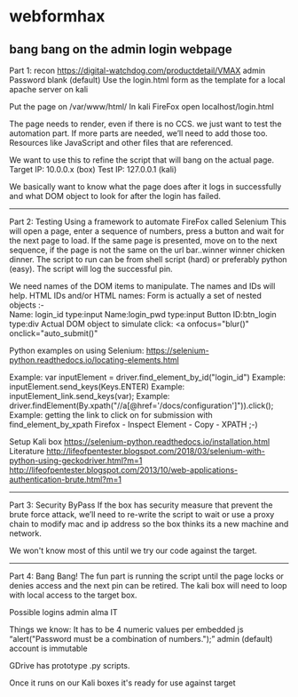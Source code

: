 # webformhax
bang bang on the admin login webpage
----------------
Part 1: recon
https://digital-watchdog.com/productdetail/VMAX
admin
Password blank (default)
Use the login.html form as the template for a local apache server on kali

Put the page on /var/www/html/
In kali FireFox open localhost/login.html

The page needs to render, even if there is no CCS. we just want to test the automation part.
If more parts are needed, we’ll need to add those too. Resources like JavaScript and other files that are referenced.  

We want to use this to refine the script that will bang on the actual page.
Target IP: 10.0.0.x (box)
Test IP: 127.0.0.1  (kali)

We basically want to know what the page does after it logs in successfully and what DOM object to look for after the login has failed. 

--------------------------------------
Part 2: Testing
Using a framework to automate FireFox called Selenium
This will open a page, enter a sequence of numbers, press a button and wait for the next page to load. If the same page is presented, move on to the next sequence, if the page is not the same on the url bar..winner winner chicken dinner.
The script to run can be from shell script (hard) or preferably python (easy).
The script will log the successful pin.

We need names of the DOM items to manipulate. The names and IDs will help.
HTML IDs and/or HTML names:
Form is actually a set of nested <table> objects :-\
Name: login_id type:input
Name:login_pwd type:input
Button ID:btn_login type:div <dummy object>
Actual DOM object to simulate click: <a onfocus="blur()" onclick="auto_submit()" 






Python examples on using Selenium:
https://selenium-python.readthedocs.io/locating-elements.html

Example: var inputElement = driver.find_element_by_id("login_id")
Example: inputElement.send_keys(Keys.ENTER)
Example: inputElement_link.send_keys(var);
Example: driver.findElement(By.xpath("//a[@href='/docs/configuration']")).click();
Example: getting the link to click on for submission with find_element_by_xpath
Firefox - Inspect Element - Copy - XPATH ;-)


Setup Kali  box
https://selenium-python.readthedocs.io/installation.html
Literature
http://lifeofpentester.blogspot.com/2018/03/selenium-with-python-using-geckodriver.html?m=1
http://lifeofpentester.blogspot.com/2013/10/web-applications-authentication-brute.html?m=1


-----------------------------------------
Part 3: Security ByPass
If the box has security measure that prevent the brute force attack, we’ll need to re-write the script to wait or use a proxy chain to modify mac and ip address so the box thinks its a new machine and network.




We won't know most of this until we try our code against the target.

---------------------------
Part 4: Bang Bang!
The fun part is running the script until the page locks or denies access and the next pin can be retired. The kali box will need to loop with local access to the target box.

Possible logins
admin
alma
IT

Things we know:
It has to be 4 numeric values per embedded js
“alert("Password must be a combination of numbers.");”
admin (default) account is immutable



GDrive has prototype .py scripts.

Once it runs on our Kali boxes it's ready for use against target






